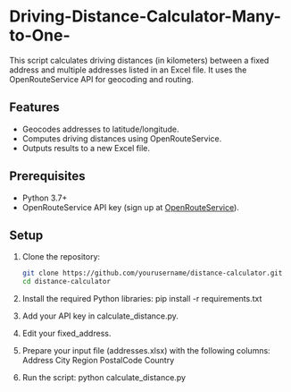 # Driving-Distance-Calculator-Many-to-One-
This script calculates driving distances (in kilometers) between a fixed address and multiple addresses listed in an Excel file. It uses the OpenRouteService API for geocoding and routing.

## Features
- Geocodes addresses to latitude/longitude.
- Computes driving distances using OpenRouteService.
- Outputs results to a new Excel file.

## Prerequisites
- Python 3.7+
- OpenRouteService API key (sign up at [OpenRouteService](https://openrouteservice.org/)).

## Setup
1. Clone the repository:
   ```bash
   git clone https://github.com/yourusername/distance-calculator.git
   cd distance-calculator

2. Install the required Python libraries:
pip install -r requirements.txt

3. Add your API key in calculate_distance.py.

4. Edit your fixed_address.

5. Prepare your input file (addresses.xlsx) with the following columns:
Address
City
Region
PostalCode
Country

6. Run the script:
python calculate_distance.py






